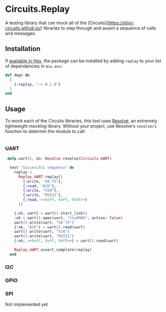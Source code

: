 # Circuits.Replay

A testing library that can mock all of the [Circuits]{https://elixir-circuits.github.io/) libraries to 
step through and assert a sequence of calls and messages.


## Installation

If [available in Hex](https://hex.pm/docs/publish), the package can be installed
by adding `replay` to your list of dependencies in `mix.exs`:

```elixir
def deps do
  [
    {:replay, "~> 0.1.0"}
  ]
end
```

## Usage

To mock each of the Circuits libraries, this tool uses [Resolve](), an extremely lightweight mocking
library.  Without your project, use Resolve's `resolve/1` function to determin the module to call:


```elixir

```

### UART

```elixir
 defp uart(), do: Resolve.resolve(Circuits.UART)

  test "Successful sequence" do
    replay =
      Replay.UART.replay([
        {:write, "S0 T5"},
        {:read, "ACK"},
        {:write, "V34"},
        {:write, "R5531"},
        {:read, <<0xFF, 0xFF, 0xFE>>}
      ])

    {:ok, uart} = uart().start_link()
    :ok = uart().open(uart, "ttyAMA0", active: false)
    uart().write(uart, "S0 T5")
    {:ok, "ACK"} = uart().read(uart)
    uart().write(uart, "V34")
    uart().write(uart, "R5531")
    {:ok, <<0xFF, 0xFF, 0xFE>>} = uart().read(uart)

    Replay.UART.assert_complete(replay)
  end
```

### I2C

### GPIO

### SPI

Not implemented yet
